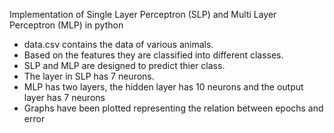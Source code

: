 Implementation of Single Layer Perceptron (SLP) and Multi Layer Perceptron (MLP) in python
- data.csv contains the data of various animals.
- Based on the features they are classified into different classes.
- SLP and MLP are designed to predict thier class.
- The layer in SLP has 7 neurons.
- MLP has two layers, the hidden layer has 10 neurons and the output layer has 7 neurons
- Graphs have been plotted representing the relation between epochs and error
